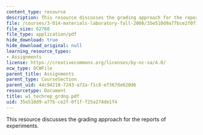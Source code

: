 ```yaml
---
content_type: resource
description: This resource discusses the grading approach for the reports of experiments.
file: /courses/3-014-materials-laboratory-fall-2006/35e510d9a77bce2f0f1ff25a274de1f4_w1_techrep_grdng.pdf
file_size: 62760
file_type: application/pdf
hide_download: true
hide_download_original: null
learning_resource_types:
- Assignments
license: https://creativecommons.org/licenses/by-nc-sa/4.0/
ocw_type: OCWFile
parent_title: Assignments
parent_type: CourseSection
parent_uid: 44c94210-7243-a72a-f1c8-ef367de020d6
resourcetype: Document
title: w1_techrep_grdng.pdf
uid: 35e510d9-a77b-ce2f-0f1f-f25a274de1f4
---
```

This resource discusses the grading approach for the reports of experiments.